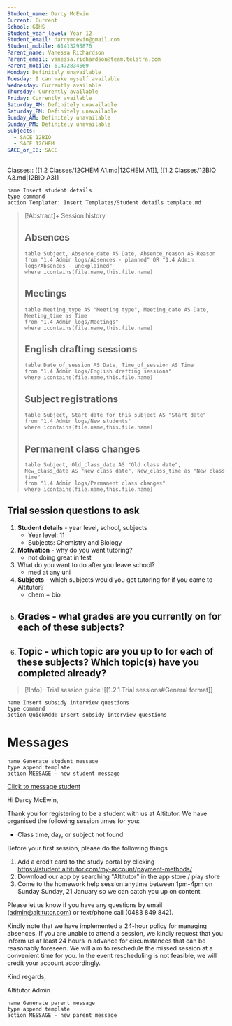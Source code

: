 ```yaml
---
Student_name: Darcy McEwin
Current: Current
School: GIHS
Student_year_level: Year 12
Student_email: darcymcewin@gmail.com
Student_mobile: 61413293876
Parent_name: Vanessa Richardson
Parent_email: vanessa.richardson@team.telstra.com
Parent_mobile: 61472834669
Monday: Definitely unavailable
Tuesday: I can make myself available
Wednesday: Currently available
Thursday: Currently available
Friday: Currently available
Saturday_AM: Definitely unavailable
Saturday_PM: Definitely unavailable
Sunday_AM: Definitely unavailable
Sunday_PM: Definitely unavailable
Subjects:
  - SACE 12BIO
  - SACE 12CHEM
SACE_or_IB: SACE
---
```

Classes:: [[1.2 Classes/12CHEM A1.md|12CHEM A1]], [[1.2 Classes/12BIO A3.md|12BIO A3]]
```button
name Insert student details
type command
action Templater: Insert Templates/Student details template.md
```

> [!Abstract]+ Session history
> ## Absences
> ```dataview
> table Subject, Absence_date AS Date, Absence_reason AS Reason
> from "1.4 Admin logs/Absences - planned" OR "1.4 Admin logs/Absences - unexplained"
> where icontains(file.name,this.file.name)
> ```
> 
> ## Meetings
> ```dataview
> table Meeting_type AS "Meeting type", Meeting_date AS Date, Meeting_time as Time
> from "1.4 Admin logs/Meetings" 
> where icontains(file.name,this.file.name)
> ```
> 
> ## English drafting sessions
> ```dataview
> table Date_of_session AS Date, Time_of_session AS Time
> from "1.4 Admin logs/English drafting sessions"
> where icontains(file.name,this.file.name)
> ```
> 
> ## Subject registrations
> ```dataview
> table Subject, Start_date_for_this_subject AS "Start date"
> from "1.4 Admin logs/New students"
> where icontains(file.name,this.file.name)
> ```
> 
> ## Permanent class changes
> ```dataview
> table Subject, Old_class_date AS "Old class date", New_class_date AS "New class date", New_class_time as "New class time"
> from "1.4 Admin logs/Permanent class changes"
> where icontains(file.name,this.file.name)
> 

## Trial session questions to ask
1. **Student details** - year level, school, subjects 
	- Year level: 11
	- Subjects: Chemistry and Biology
2. **Motivation** - why do you want tutoring?
	- not doing great in test
3.  What do you want to do after you leave school?
	- med at any uni
4. **Subjects** - which subjects would you get tutoring for if you came to Altitutor?
	- chem + bio
5. **Grades** - what grades are you currently on for each of these subjects?
	- 
6.  **Topic** - which topic are you up to for each of these subjects? Which topic(s) have you completed already?
	- 

> [!Info]- Trial session guide
![[1.2.1 Trial sessions#General format]]

```button
name Insert subsidy interview questions
type command
action QuickAdd: Insert subsidy interview questions
```


# Messages
```button
name Generate student message
type append template
action MESSAGE - new student message
```

[Click to message student](sms:61413293876)

Hi Darcy McEwin, 

Thank you for registering to be a student with us at Altitutor. We have organised the following session times for you:

- Class time, day, or subject not found

Before your first session, please do the following things
1. Add a credit card to the study portal by clicking https://student.altitutor.com/my-account/payment-methods/
2. Download our app by searching "Altitutor" in the app store / play store
3. Come to the homework help session anytime between 1pm-4pm on Sunday Sunday, 21 January so we can catch you up on content

Please let us know if you have any questions by email (admin@altitutor.com) or text/phone call (0483 849 842). 

Kindly note that we have implemented a 24-hour policy for managing absences. If you are unable to attend a session, we kindly request that you inform us at least 24 hours in advance for circumstances that can be reasonably foreseen. We will aim to reschedule the missed session at a convenient time for you. In the event rescheduling is not feasible, we will credit your account accordingly.

Kind regards,

Altitutor Admin



```button
name Generate parent message
type append template
action MESSAGE - new parent message
```

